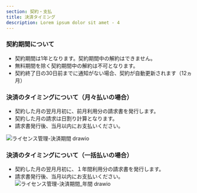 ```yaml
---
section: 契約・支払
title: 決済タイミング
description: Lorem ipsum dolor sit amet - 4
---
```

### 契約期間について
 - 契約期間は1年となります。契約期間中の解約はできません。
 - 無料期間を除く契約期間中の解約は不可となります。
 - 契約終了日の30日前までに通知がない場合、契約が自動更新されます（12ヵ月）

### 決済のタイミングについて（月々払いの場合）
 - 契約した月の翌月月初に、前月利用分の請求書を発行します。
 - 契約した月の請求は日割り計算となります。
 - 請求書発行後、当月以内にお支払いください。

![ライセンス管理-決済期間 drawio](https://github.com/Heart-Computer-Co-LTD/yui-manual/assets/22786124/0e16a303-8efd-4cd8-b36c-7517d74d39aa)


### 決済のタイミングについて（一括払いの場合）
 - 契約した月の翌月月初に、１年間利用分の請求書を発行します。
 - 請求書発行後、当月以内にお支払いください。
![ライセンス管理-決済期間_年間 drawio](https://github.com/Heart-Computer-Co-LTD/yui-manual/assets/22786124/b1b3cec4-562a-42aa-884e-4bfa87419477)